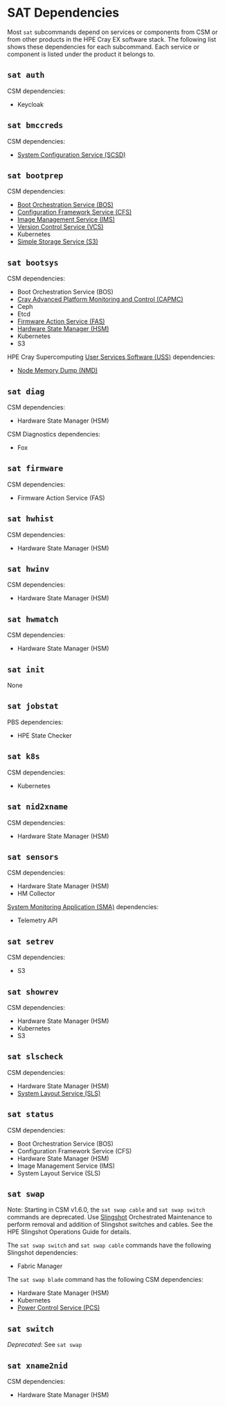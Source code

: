 # SAT Dependencies

Most `sat` subcommands depend on services or components from CSM or from other
products in the HPE Cray EX software stack. The following list shows these
dependencies for each subcommand. Each service or component is listed under the
product it belongs to.

## `sat auth`

CSM dependencies:

- Keycloak

## `sat bmccreds`

CSM dependencies:

- [System Configuration Service (SCSD)](../../../glossary.md#system-configuration-service-scsd)

## `sat bootprep`

CSM dependencies:

- [Boot Orchestration Service (BOS)](../../../glossary.md#boot-orchestration-service-bos)
- [Configuration Framework Service (CFS)](../../../glossary.md#configuration-framework-service-cfs)
- [Image Management Service (IMS)](../../../glossary.md#image-management-service-ims)
- [Version Control Service (VCS)](../../../glossary.md#version-control-service-vcs)
- Kubernetes
- [Simple Storage Service (S3)](../../../glossary.md#simple-storage-service-s3)

## `sat bootsys`

CSM dependencies:

- Boot Orchestration Service (BOS)
- [Cray Advanced Platform Monitoring and Control (CAPMC)](../../../glossary.md#cray-advanced-platform-monitoring-and-control-capmc)
- Ceph
- Etcd
- [Firmware Action Service (FAS)](../../../glossary.md#firmware-action-service-fas)
- [Hardware State Manager (HSM)](../../../glossary.md#hardware-state-manager-hsm)
- Kubernetes
- S3

HPE Cray Supercomputing [User Services Software (USS)](../../../glossary.md#user-services-software-uss) dependencies:

- [Node Memory Dump (NMD)](../../../glossary.md#node-memory-dump-nmd)

## `sat diag`

CSM dependencies:

- Hardware State Manager (HSM)

CSM Diagnostics dependencies:

- Fox

## `sat firmware`

CSM dependencies:

- Firmware Action Service (FAS)

## `sat hwhist`

CSM dependencies:

- Hardware State Manager (HSM)

## `sat hwinv`

CSM dependencies:

- Hardware State Manager (HSM)

## `sat hwmatch`

CSM dependencies:

- Hardware State Manager (HSM)

## `sat init`

None

## `sat jobstat`

PBS dependencies:

- HPE State Checker

## `sat k8s`

CSM dependencies:

- Kubernetes

## `sat nid2xname`

CSM dependencies:

- Hardware State Manager (HSM)

## `sat sensors`

CSM dependencies:

- Hardware State Manager (HSM)
- HM Collector

[System Monitoring Application (SMA)](../../../glossary.md#system-monitoring-application-sma) dependencies:

- Telemetry API

## `sat setrev`

CSM dependencies:

- S3

## `sat showrev`

CSM dependencies:

- Hardware State Manager (HSM)
- Kubernetes
- S3

## `sat slscheck`

CSM dependencies:

- Hardware State Manager (HSM)
- [System Layout Service (SLS)](../../../glossary.md#system-layout-service-sls)

## `sat status`

CSM dependencies:

- Boot Orchestration Service (BOS)
- Configuration Framework Service (CFS)
- Hardware State Manager (HSM)
- Image Management Service (IMS)
- System Layout Service (SLS)

## `sat swap`

Note: Starting in CSM v1.6.0, the `sat swap cable` and `sat swap switch`
commands are deprecated. Use [Slingshot](../../../glossary.md#slingshot) Orchestrated Maintenance to perform
removal and addition of Slingshot switches and cables. See the HPE Slingshot
Operations Guide for details.

The `sat swap switch` and `sat swap cable` commands have the following Slingshot
dependencies:

- Fabric Manager

The `sat swap blade` command has the following CSM dependencies:

- Hardware State Manager (HSM)
- Kubernetes
- [Power Control Service (PCS)](../../../glossary.md#power-control-service-pcs)

## `sat switch`

*Deprecated*: See `sat swap`

## `sat xname2nid`

CSM dependencies:

- Hardware State Manager (HSM)
